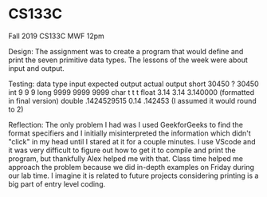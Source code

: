 # CS133C
Fall 2019 CS133C MWF 12pm

Design:
The assignment was to create a program that would define and print the seven primitive data types. The lessons of the week were about input and output.

Testing:
data type    input   expected output     actual output
short        30450          ?               30450
int          9              9               9
long         9999          9999             9999
char         t              t               t
float        3.14           3.14            3.140000    (formatted in final version)
double       .1424529515    0.14            .142453     (I assumed it would round to 2)

Reflection:
The only problem I had was I used GeekforGeeks to find the format specifiers and I initially misinterpreted the information which didn't "click" in my head until I stared at it for a couple minutes. I use VScode and it was very difficult to figure out how to get it to compile and print the program, but thankfully Alex helped me with that. Class time helped me approach the problem because we did in-depth examples on Friday during our lab time. I imagine it is related to future projects considering printing is a big part of entry level coding.